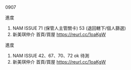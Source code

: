 0907

進度

1. NAM ISSUE 71 (保管人主管關卡) 53 (退回轄下/個人篩選)
2. 新美琪仲介 首頁/買屋 https://reurl.cc/1oaKgW

進度

1. NAM ISSUE 42、67、70、72 ok 待測
2. 新美琪仲介 首頁/買屋 https://reurl.cc/1oaKgW

